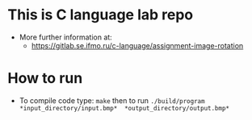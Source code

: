 # This is C language lab repo
* More further information at:
  * https://gitlab.se.ifmo.ru/c-language/assignment-image-rotation

# How to run 
* To compile code type: `make` then to run `./build/program *input_directory/input.bmp*  *output_directory/output.bmp*`
  

